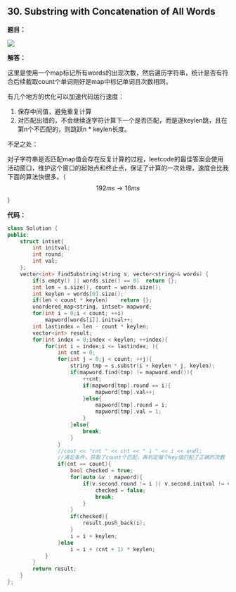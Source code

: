 ## 30. Substring with Concatenation of All Words

**题目：**

![](http://p9zl5r4hu.bkt.clouddn.com/2018-10-30leet_30.png)

**解答：**

这里是使用一个map标记所有words的出现次数，然后遍历字符串，统计是否有符合后续截取count个单词刚好是map中标记单词且次数相同。

有几个地方的优化可以加速代码运行速度：

1. 保存中间值，避免重复计算
2. 对匹配出错的，不会继续逐字符计算下一个是否匹配，而是逐keylen跳，且在第n个不匹配的，则跳跃n * keylen长度。

不足之处：

对子字符串是否匹配map值会存在反复计算的过程，leetcode的最佳答案会使用活动窗口，维护这个窗口的起始点和终止点，保证了计算的一次处理，速度会比我下面的算法快很多。（$$192ms \to 16ms$$）

**代码：**

```cpp
class Solution {
public:
    struct intset{
        int initval;
        int round;
        int val;
    };
    vector<int> findSubstring(string s, vector<string>& words) {
        if(s.empty() || words.size() == 0)  return {};
        int len = s.size(), count = words.size();
        int keylen = words[0].size();
        if(len < count * keylen)    return {};
        unordered_map<string, intset> mapword;
        for(int i = 0;i < count; ++i)
            mapword[words[i]].initval++;
        int lastindex = len - count * keylen;
        vector<int> result;
        for(int index = 0;index < keylen; ++index){
            for(int i = index;i <= lastindex; ){
                int cnt = 0;
                for(int j = 0;j < count; ++j){
                    string tmp = s.substr(i + keylen * j, keylen);
                    if(mapword.find(tmp) != mapword.end()){
                        ++cnt;
                        if(mapword[tmp].round == i){
                            mapword[tmp].val++;
                        }else{
                            mapword[tmp].round = i;
                            mapword[tmp].val = 1;
                        }
                    }else{
                        break;
                    }
                }
                //cout << "cnt " << cnt << " i " << i << endl;
                //满足条件，获取了count个匹配，再判定每个key值匹配了正确的次数
                if(cnt == count){
                    bool checked = true;
                    for(auto &v : mapword){
                        if(v.second.round != i || v.second.initval != v.second.val){
                            checked = false;
                            break;
                        }
                    }
                    if(checked){
                        result.push_back(i);
                    }
                    i = i + keylen;
                }else
                    i = i + (cnt + 1) * keylen;
            }
        }
        return result;
    }
};
```

